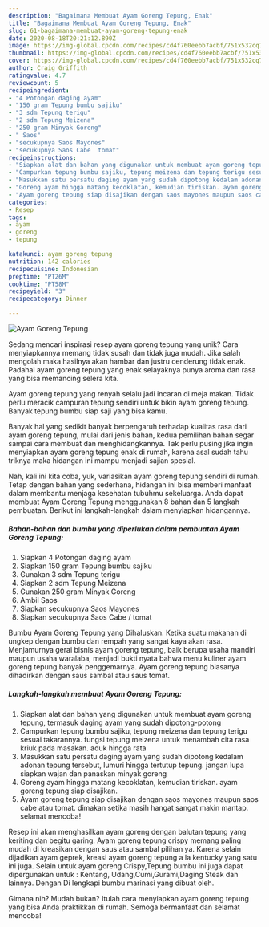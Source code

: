```yaml
---
description: "Bagaimana Membuat Ayam Goreng Tepung, Enak"
title: "Bagaimana Membuat Ayam Goreng Tepung, Enak"
slug: 61-bagaimana-membuat-ayam-goreng-tepung-enak
date: 2020-08-18T20:21:12.890Z
image: https://img-global.cpcdn.com/recipes/cd4f760eebb7acbf/751x532cq70/ayam-goreng-tepung-foto-resep-utama.jpg
thumbnail: https://img-global.cpcdn.com/recipes/cd4f760eebb7acbf/751x532cq70/ayam-goreng-tepung-foto-resep-utama.jpg
cover: https://img-global.cpcdn.com/recipes/cd4f760eebb7acbf/751x532cq70/ayam-goreng-tepung-foto-resep-utama.jpg
author: Craig Griffith
ratingvalue: 4.7
reviewcount: 5
recipeingredient:
- "4 Potongan daging ayam"
- "150 gram Tepung bumbu sajiku"
- "3 sdm Tepung terigu"
- "2 sdm Tepung Meizena"
- "250 gram Minyak Goreng"
- " Saos"
- "secukupnya Saos Mayones"
- "secukupnya Saos Cabe  tomat"
recipeinstructions:
- "Siapkan alat dan bahan yang digunakan untuk membuat ayam goreng tepung, termasuk daging ayam yang sudah dipotong-potong"
- "Campurkan tepung bumbu sajiku, tepung meizena dan tepung terigu sesuai takarannya. fungsi tepung meizena untuk menambah cita rasa kriuk pada masakan. aduk hingga rata"
- "Masukkan satu persatu daging ayam yang sudah dipotong kedalam adonan tepung tersebut, lumuri hingga tertutup tepung. jangan lupa siapkan wajan dan panaskan minyak goreng"
- "Goreng ayam hingga matang kecoklatan, kemudian tiriskan. ayam goreng tepung siap disajikan."
- "Ayam goreng tepung siap disajikan dengan saos mayones maupun saos cabe atau tomat. dimakan setika masih hangat sangat makin mantap. selamat mencoba!"
categories:
- Resep
tags:
- ayam
- goreng
- tepung

katakunci: ayam goreng tepung 
nutrition: 142 calories
recipecuisine: Indonesian
preptime: "PT26M"
cooktime: "PT58M"
recipeyield: "3"
recipecategory: Dinner

---
```



![Ayam Goreng Tepung](https://img-global.cpcdn.com/recipes/cd4f760eebb7acbf/751x532cq70/ayam-goreng-tepung-foto-resep-utama.jpg)

Sedang mencari inspirasi resep ayam goreng tepung yang unik? Cara menyiapkannya memang tidak susah dan tidak juga mudah. Jika salah mengolah maka hasilnya akan hambar dan justru cenderung tidak enak. Padahal ayam goreng tepung yang enak selayaknya punya aroma dan rasa yang bisa memancing selera kita.

Ayam goreng tepung yang renyah selalu jadi incaran di meja makan. Tidak perlu meracik campuran tepung sendiri untuk bikin ayam goreng tepung. Banyak tepung bumbu siap saji yang bisa kamu.

Banyak hal yang sedikit banyak berpengaruh terhadap kualitas rasa dari ayam goreng tepung, mulai dari jenis bahan, kedua pemilihan bahan segar sampai cara membuat dan menghidangkannya. Tak perlu pusing jika ingin menyiapkan ayam goreng tepung enak di rumah, karena asal sudah tahu triknya maka hidangan ini mampu menjadi sajian spesial.


Nah, kali ini kita coba, yuk, variasikan ayam goreng tepung sendiri di rumah. Tetap dengan bahan yang sederhana, hidangan ini bisa memberi manfaat dalam membantu menjaga kesehatan tubuhmu sekeluarga. Anda dapat membuat Ayam Goreng Tepung menggunakan 8 bahan dan 5 langkah pembuatan. Berikut ini langkah-langkah dalam menyiapkan hidangannya.

<!--inarticleads1-->

##### Bahan-bahan dan bumbu yang diperlukan dalam pembuatan Ayam Goreng Tepung:

1. Siapkan 4 Potongan daging ayam
1. Siapkan 150 gram Tepung bumbu sajiku
1. Gunakan 3 sdm Tepung terigu
1. Siapkan 2 sdm Tepung Meizena
1. Gunakan 250 gram Minyak Goreng
1. Ambil  Saos
1. Siapkan secukupnya Saos Mayones
1. Siapkan secukupnya Saos Cabe / tomat


Bumbu Ayam Goreng Tepung yang Dihaluskan. Ketika suatu makanan di ungkep dengan bumbu dan rempah yang sangat kaya akan rasa. Menjamurnya gerai bisnis ayam goreng tepung, baik berupa usaha mandiri maupun usaha waralaba, menjadi bukti nyata bahwa menu kuliner ayam goreng tepung banyak penggemarnya. Ayam goreng tepung biasanya dihadirkan dengan saus sambal atau saus tomat. 

<!--inarticleads2-->

##### Langkah-langkah membuat Ayam Goreng Tepung:

1. Siapkan alat dan bahan yang digunakan untuk membuat ayam goreng tepung, termasuk daging ayam yang sudah dipotong-potong
1. Campurkan tepung bumbu sajiku, tepung meizena dan tepung terigu sesuai takarannya. fungsi tepung meizena untuk menambah cita rasa kriuk pada masakan. aduk hingga rata
1. Masukkan satu persatu daging ayam yang sudah dipotong kedalam adonan tepung tersebut, lumuri hingga tertutup tepung. jangan lupa siapkan wajan dan panaskan minyak goreng
1. Goreng ayam hingga matang kecoklatan, kemudian tiriskan. ayam goreng tepung siap disajikan.
1. Ayam goreng tepung siap disajikan dengan saos mayones maupun saos cabe atau tomat. dimakan setika masih hangat sangat makin mantap. selamat mencoba!


Resep ini akan menghasilkan ayam goreng dengan balutan tepung yang keriting dan begitu garing. Ayam goreng tepung crispy memang paling mudah di kreasikan dengan saus atau sambal pilihan ya. Karena selain dijadikan ayam geprek, kreasi ayam goreng tepung a la kentucky yang satu ini juga. Selain untuk ayam goreng Crispy,Tepung bumbu ini juga dapat dipergunakan untuk : Kentang, Udang,Cumi,Gurami,Daging Steak dan lainnya. Dengan Di lengkapi bumbu marinasi yang dibuat oleh. 

Gimana nih? Mudah bukan? Itulah cara menyiapkan ayam goreng tepung yang bisa Anda praktikkan di rumah. Semoga bermanfaat dan selamat mencoba!

